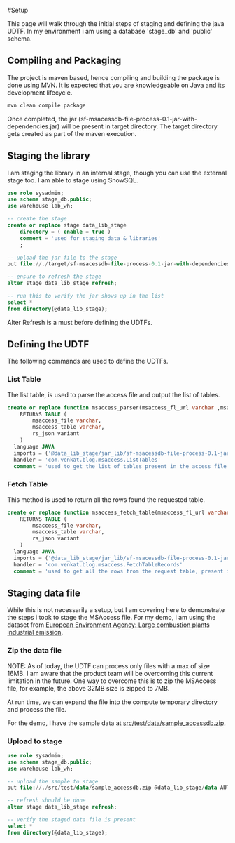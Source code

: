 #Setup

This page will walk through the initial steps of staging and defining the java UDTF. In my environment i am using a database 'stage_db' and 'public' schema. 

## Compiling and Packaging
The project is maven based, hence compiling and building the package is done using MVN. It is expected that you are knowledgeable on Java and its development lifecycle.

```sh
mvn clean compile package
```

Once completed, the jar (sf-msacessdb-file-process-0.1-jar-with-dependencies.jar) will be present in target directory. The target directory gets created as part of the maven execution.

## Staging the library
I am staging the library in an internal stage, though you can use the external stage too. I am able to stage using SnowSQL.

```sql
use role sysadmin;
use schema stage_db.public;
use warehouse lab_wh;

-- create the stage
create or replace stage data_lib_stage
    directory = ( enable = true )
    comment = 'used for staging data & libraries'
    ;

-- upload the jar file to the stage
put file://./target/sf-msacessdb-file-process-0.1-jar-with-dependencies.jar @data_lib_stage/jar_lib;

-- ensure to refresh the stage
alter stage data_lib_stage refresh;

-- run this to verify the jar shows up in the list
select *
from directory(@data_lib_stage);
```

Alter Refresh is a must before defining the UDTFs.

## Defining the UDTF
The following commands are used to define the UDTFs.

### List Table
The list table, is used to parse the access file and output the list of tables.

```sql
create or replace function msaccess_parser(msaccess_fl_url varchar ,msaccess_filename varchar)
    RETURNS TABLE ( 
        msaccess_file varchar, 
        msaccess_table varchar,  
        rs_json variant
    )
  language JAVA
  imports = ('@data_lib_stage/jar_lib/sf-msacessdb-file-process-0.1-jar-with-dependencies.jar')
  handler = 'com.venkat.blog.msaccess.ListTables'
  comment = 'used to get the list of tables present in the access file';
```

### Fetch Table
This method is used to return all the rows found the requested table.

```sql
create or replace function msaccess_fetch_table(msaccess_fl_url varchar ,msaccess_filename varchar ,tableto_parse varchar)
    RETURNS TABLE ( 
        msaccess_file varchar, 
        msaccess_table varchar,  
        rs_json variant
    )
  language JAVA
  imports = ('@data_lib_stage/jar_lib/sf-msacessdb-file-process-0.1-jar-with-dependencies.jar')
  handler = 'com.venkat.blog.msaccess.FetchTableRecords'
  comment = 'used to get all the rows from the request table, present in the access file';
```

## Staging data file
While this is not necessarily a setup, but I am covering here to demonstrate the steps i took to stage the MSAccess file. For my demo, i am using the dataset from [European Environment Agency: Large combustion plants industrial emission](https://www.eea.europa.eu/data-and-maps/data/lcp-8). 

### Zip the data file
NOTE: As of today, the UDTF can process only files with a max of size 16MB. I am aware that the product team will be overcoming this current limitation in the future. One way to overcome this is to zip the MSAccess file, for example, the above 32MB size is zipped to 7MB.

At run time, we can expand the file into the compute temporary directory and process the file. 

For the demo, I have the sample data at [src/test/data/sample_accessdb.zip](../src/test/data/sample_accessdb.zip).

### Upload to stage

```sql
use role sysadmin;
use schema stage_db.public;
use warehouse lab_wh;

-- upload the sample to stage
put file://./src/test/data/sample_accessdb.zip @data_lib_stage/data AUTO_COMPRESS = FALSE;

-- refresh should be done
alter stage data_lib_stage refresh;

-- verify the staged data file is present 
select *
from directory(@data_lib_stage);


```